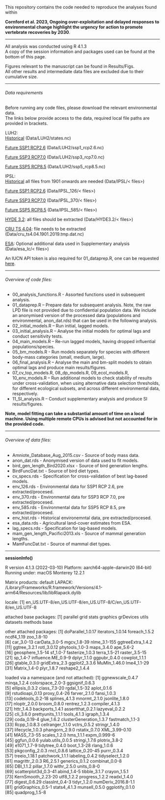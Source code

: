 This repository contains the code needed to reproduce the analyses found within

**Cornford et al. 2023, Ongoing over-exploitation and delayed responses to environmental change highlight the urgency for action to promote vertebrate recoveries by 2030**.


---

All analysis was conducted using R 4.1.3  
A copy of the session information and packages used can be found at the bottom of this page.

Figures relevant to the manuscript can be found in Results/Figs.  
All other results and intermediate data files are excluded due to their cumulative size.

---

###### Data requirements

Before running any code files, please download the relevant environmental data.  
The links below provide access to the data, required local file paths are provided in brackets.

LUH2:  
[Historical](https://luh.umd.edu/LUH2/LUH2_v2h/states.nc)
(Data/LUH2/states.nc)

[Future SSP1 RCP2.6](https://luh.umd.edu/LUH2/LUH2_v2f/IMAGE/multiple-states_input4MIPs_landState_ScenarioMIP_UofMD-IMAGE-ssp126-2-1-f_gn_2015-2100.nc)
(Data/LUH2/ssp1_rcp2.6.nc)

[Future SSP3 RCP7.0](https://luh.umd.edu/LUH2/LUH2_v2f/AIM/multiple-states_input4MIPs_landState_ScenarioMIP_UofMD-AIM-ssp370-2-1-f_gn_2015-2100.nc)
(Data/LUH2/ssp3_rcp7.0.nc)

[Future SSP5 RCP8.5](https://luh.umd.edu/LUH2/LUH2_v2f/MAGPIE/multiple-states_input4MIPs_landState_ScenarioMIP_UofMD-MAGPIE-ssp585-2-1-f_gn_2015-2100.nc)
(Data/LUH2/ssp5_rcp8.5.nc)


IPSL:  
[Historical](https://data.isimip.org/datasets/b6ed4b89-43aa-4d79-9206-5b185a356468/)
all files from 1901 onwards are needed
(Data/IPSL/< files>)

[Future SSP1 RCP2.6](https://data.isimip.org/datasets/a7569f3c-1543-46e9-b1ef-cf791cf83859/)
(Data/IPSL_126/< files>)

[Future SSP3 RCP7.0](https://data.isimip.org/datasets/206170bc-41e4-46df-bde5-76a86b815f8d/)
(Data/IPSL_370/< files>)

[Future SSP5 RCP8.5](https://data.isimip.org/datasets/f0fb9bcf-36ec-420d-8590-bd8dd697c7d6/)
(Data/IPSL_585/< files>)


[HYDE 3.2](https://dataportaal.pbl.nl/downloads/HYDE/HYDE3.2/baseline.zip):
all files should be extracted
(Data/HYDE3.2/< files>)

[CRU TS 4.04](https://crudata.uea.ac.uk/cru/data/hrg/cru_ts_4.04/cruts.2004151855.v4.04/tmp/cru_ts4.04.1901.2019.tmp.dat.nc.gz):
file needs to be extracted
(Data/cru_ts4.04.1901.2019.tmp.dat.nc)

[ESA](https://www.esa-landcover-cci.org/?q=node/164):
Optional additional data used in Supplementary analysis
(Data/esa_lc/< files>)

An IUCN API token is also required for 01_dataprep.R, one can be requested [here](https://apiv3.iucnredlist.org/api/v3/token.).


---


###### Overview of code files:

* 00_analysis_functions.R - Assorted functions used in subsequent analysis.
* 01_dataprep.R – Prepare data for subsequent analysis. Note, the raw LPD file is not provided due to confidential population data. We include an anonymised version of the processed data (populations and environmental, anon_dat.rds) that can be used in the following analysis.  
* 02_initial_models.R – Run initial, lagged models.  
* 03_initial_analysis.R – Analyse the initial models for optimal lags and conduct sensitivity tests.  
* 04_main_models.R – Re-run lagged models, having dropped influential populations/species.  
* 05_bm_models.R - Run models separately for species with different body-mass categories (small, medium, large).
* 06_final_analysis.R – Analyse the main and bm-split models to obtain optimal lags and produce main results/figures.  
* 07_cv_top_models.R, 08_dp_models.R, 09_ecol_models.R, 10_env_models.R – Run additional models to check stability of results under cross-validation, when using alternative data selection thresholds, for different ecological subsets, and across different environmental data, respectively.  
* 11_SI_analysis.R – Conduct supplementary analysis and produce SI results/figures.

**Note, model fitting can take a substantial amount of time on a local machine. Using multiple remote CPUs is advised but not accounted for in the provided code.**


---


###### Overview of data files:

* Amniote_Database_Aug_2015.csv - Source of body mass data.
* anon_dat.rds - Anonymised version of data used to fit models.
* bird_gen_length_Bird2020.xlsx - Source of bird generation lengths.
* BirdFuncDat.txt - Source of bird diet types.
* cv_specs.rds - Specification for cross-validation of best lag-based models.
* env_126.rds - Environmental data for SSP1 RCP 2.6, pre extracted/procesed.
* env_370.rds - Environmental data for SSP3 RCP 7.0, pre extracted/procesed.
* env_585.rds - Environmental data for SSP5 RCP 8.5, pre extracted/procesed.
* env_hist.rds - Historical environemntal data, pre extracted/procesed.
* esa_data.rds - Agricultural land-cover estimates from ESA.
* lag_specs.rds - Specification for lag-based models.
* mam_gen_length_Pacifici2013.xls - Source of mammal generation lengths.
* MamFuncDat.txt - Source of mammal diet types.


---


**sessionInfo()**

R version 4.1.3 (2022-03-10)
Platform: aarch64-apple-darwin20 (64-bit)
Running under: macOS Monterey 12.2.1

Matrix products: default
LAPACK: /Library/Frameworks/R.framework/Versions/4.1-arm64/Resources/lib/libRlapack.dylib

locale:
[1] en_US.UTF-8/en_US.UTF-8/en_US.UTF-8/C/en_US.UTF-8/en_US.UTF-8

attached base packages:
[1] parallel  grid      stats     graphics  grDevices utils     datasets  methods   base     

other attached packages:
 [1] doParallel_1.0.17  iterators_1.0.14   foreach_1.5.2      ncdf4_1.19         zoo_1.8-10        
 [6] car_3.0-13         carData_3.0-5      mgcv_1.8-39        nlme_3.1-155       ggtreeExtra_1.4.2 
[11] ggtree_3.2.1       rotl_3.0.12        phytools_1.0-3     maps_3.4.0         ape_5.6-2         
[16] geosphere_1.5-14   sf_1.0-7           fasterize_1.0.3    terra_1.5-21       raster_3.5-15     
[21] sp_1.4-7           influence.ME_0.9-9 dplyr_1.1.0        ggpubr_0.4.0       cowplot_1.1.1     
[26] gtable_0.3.0       gridExtra_2.3      ggplot2_3.3.6      MuMIn_1.46.0       lme4_1.1-29       
[31] Matrix_1.4-0       plyr_1.8.7         reshape2_1.4.4    

loaded via a namespace (and not attached):
 [1] ggnewscale_0.4.7        minqa_1.2.4             colorspace_2.0-3        ggsignif_0.6.3         
 [5] ellipsis_0.3.2          class_7.3-20            rgdal_1.5-32            aplot_0.1.6            
 [9] rstudioapi_0.13         proxy_0.4-26            farver_2.1.0            fansi_1.0.3            
[13] codetools_0.2-18        splines_4.1.3           mnormt_2.1.0            jsonlite_1.8.0         
[17] nloptr_2.0.0            broom_0.8.0             rentrez_1.2.3           compiler_4.1.3         
[21] httr_1.4.3              backports_1.4.1         assertthat_0.2.1        lazyeval_0.2.2         
[25] cli_3.6.0               prettyunits_1.1.1       tools_4.1.3             igraph_1.3.4           
[29] coda_0.19-4             glue_1.6.2              clusterGeneration_1.3.7 fastmatch_1.1-3        
[33] Rcpp_1.0.8.3            cellranger_1.1.0        vctrs_0.5.2             stringr_1.4.0          
[37] lifecycle_1.0.3         phangorn_2.9.0          rstatix_0.7.0           XML_3.99-0.10          
[41] MASS_7.3-55             scales_1.2.0            hms_1.1.1               expm_0.999-6           
[45] ggfun_0.0.6             yulab.utils_0.0.5       stringi_1.7.6           plotrix_3.8-2          
[49] e1071_1.7-9             tidytree_0.4.0          boot_1.3-28             rlang_1.0.6            
[53] pkgconfig_2.0.3         rncl_0.8.6              lattice_0.20-45         purrr_0.3.4            
[57] treeio_1.18.1           patchwork_1.1.1         labeling_0.4.2          tidyselect_1.2.0       
[61] magrittr_2.0.3          R6_2.5.1                generics_0.1.2          combinat_0.0-8         
[65] DBI_1.1.2               pillar_1.7.0            withr_2.5.0             units_0.8-0            
[69] scatterplot3d_0.3-41    abind_1.4-5             tibble_3.1.7            crayon_1.5.1           
[73] KernSmooth_2.23-20      utf8_1.2.2              progress_1.2.2          readxl_1.4.0           
[77] digest_0.6.29           classInt_0.4-3          tidyr_1.2.0             numDeriv_2016.8-1.1    
[81] gridGraphics_0.5-1      stats4_4.1.3            munsell_0.5.0           ggplotify_0.1.0        
[85] quadprog_1.5-8   
